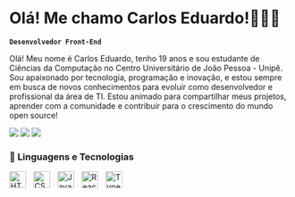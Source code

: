 # Olá! Me chamo Carlos Eduardo!👩🏻‍💻 

**`Desenvolvedor Front-End`**

Olá! Meu nome é Carlos Eduardo, tenho 19 anos e sou estudante de Ciências da Computação no Centro Universitário de João Pessoa - Unipê.
Sou apaixonado por tecnologia, programação e inovação, e estou sempre em busca de novos conhecimentos para evoluir como desenvolvedor e profissional da área de TI.
Estou animado para compartilhar meus projetos, aprender com a comunidade e contribuir para o crescimento do mundo open source!<p align="left">
<div> 
  <a href="https://www.instagram.com/carlosedu.z1/" target="_blank"><img src="https://img.shields.io/badge/-Instagram-%23E4405F?style=for-the-badge&logo=instagram&logoColor=white" rel="external"   target="_blank"></a>
  <a href = "mailto:ceduardoz957@gmail.com"><img src="https://img.shields.io/badge/-Gmail-%23333?style=for-the-badge&logo=gmail&logoColor=white" target="_blank"></a>
  <a href="https://www.linkedin.com/in/carlos-eduardo-8751b82b7/" target="_blank"><img src="https://img.shields.io/badge/-LinkedIn-%230077B5?style=for-the-badge&logo=linkedin&logoColor=white" target="_blank"></a> 
</div>

### 🤖 Linguagens e Tecnologias

<img 
    align="left" 
    alt="HTML"
    title="HTML" 
    width="30px" 
    style="padding-right: 10px;" 
    src="https://cdn.jsdelivr.net/gh/devicons/devicon@latest/icons/html5/html5-original.svg" 
/>
<img 
    align="left" 
    alt="CSS" 
    title="CSS"
    width="30px" 
    style="padding-right: 10px;" 
    src="https://cdn.jsdelivr.net/gh/devicons/devicon@latest/icons/css3/css3-original.svg" 
/>
<img 
    align="left" 
    alt="JavaScript" 
    title="JavaScript"
    width="30px" 
    style="padding-right: 10px;" 
    src="https://cdn.jsdelivr.net/gh/devicons/devicon@latest/icons/javascript/javascript-original.svg" 
/>
<img 
    align="left" 
    alt="React"
    title="Reacr" 
    width="30px" 
    style="padding-right: 10px;" 
src="https://camo.githubusercontent.com/e6fea164cfe9373591d8b46fd2abd05c3d74f3f400adf9b5946a47fc3eac4e13/68747470733a2f2f63646e2e6a7364656c6976722e6e65742f67682f64657669636f6e732f64657669636f6e406c6174657374    2f69636f6e732f72656163742f72656163742d6f726967696e616c2e737667" 
/>
<img 
    align="left" 
    alt="TypeScript"
    title="TypeScript" 
    width="30px" 
    style="padding-right: 10px;" 
    src="https://cdn.jsdelivr.net/gh/devicons/devicon@latest/icons/typescript/typescript-original.svg" 
/>
